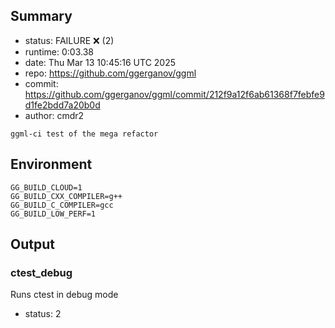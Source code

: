 ## Summary

- status:  FAILURE ❌ (2)
- runtime: 0:03.38
- date:    Thu Mar 13 10:45:16 UTC 2025
- repo:    https://github.com/ggerganov/ggml
- commit:  https://github.com/ggerganov/ggml/commit/212f9a12f6ab61368f7febfe9d1fe2bdd7a20b0d
- author:  cmdr2
```
ggml-ci test of the mega refactor
```

## Environment

```
GG_BUILD_CLOUD=1
GG_BUILD_CXX_COMPILER=g++
GG_BUILD_C_COMPILER=gcc
GG_BUILD_LOW_PERF=1
```

## Output

### ctest_debug

Runs ctest in debug mode
- status: 2
```

```

